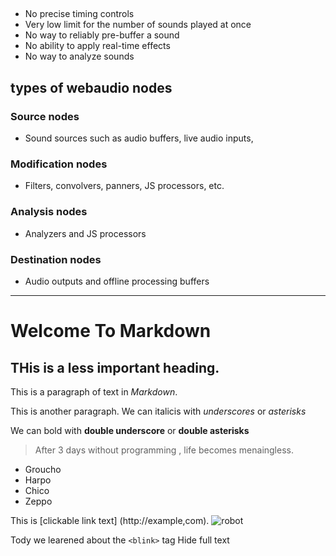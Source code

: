 ## <audio> html5 tag limitation
- No precise timing controls
- Very low limit for the number of sounds played at once
- No way to reliably pre-buffer a sound
- No ability to apply real-time effects
- No way to analyze sounds

## types of webaudio nodes
### Source nodes
- Sound sources such as audio buffers, live audio inputs, <audio> tags, oscillators, and JS processors

### Modification nodes
- Filters, convolvers, panners, JS processors, etc.

### Analysis nodes
- Analyzers and JS processors

### Destination nodes
- Audio outputs and offline processing buffers




-------------------------------------------------------------------------------
# Welcome To Markdown
## THis is a less important heading.
This is a paragraph of text in *Markdown*.

This is another paragraph. We can italicis with _underscores_ or *asterisks*

We can bold with __double underscore__ or **double asterisks**

> After 3 days without programming , life becomes menaingless.

- Groucho
- Harpo
- Chico
- Zeppo

This is [clickable link text] (http://example,com).
![robot](http://pocketscientists.com/wp-content/uploads/2012/10/robot1.png)

Tody we learened about the `<blink>` tag
Hide full text
